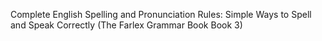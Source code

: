 Complete English Spelling and Pronunciation Rules: Simple Ways to Spell and Speak Correctly
(The Farlex Grammar Book Book 3)

